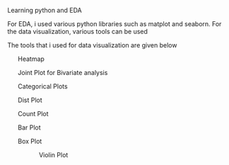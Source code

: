 <p>Learning python and EDA</p>
<p>For EDA, i used various python libraries such as matplot and seaborn. For the data visualization, various tools can be used</p>
<p>The tools that i used for data visualization are given below</p>
<ls>
<ol>Heatmap</ol>
<ol>Joint Plot for Bivariate analysis</ol>
<ol>Categorical Plots</ol>
<ol>Dist Plot</ol>
<ol>Count Plot</ol>
<ol>Bar Plot</ol>
<ol>Box Plot<ol>
<ol>Violin Plot</ol>
</ls>